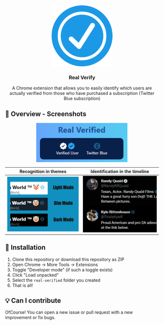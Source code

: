<p align="center">
  <img src="assets/Icon.png" width="200px" alt="Real Verify Extension" />
</p>
<h3 align="center">Real Verify</h3>
<p align="center">
  A Chrome extension that allows you to easily identify which users are actually verified from those who have purchased a subscription (Twitter Blue subscription)
</p>

## 👀 Overview - Screenshots
<p align="center">
  <img src="assets/overview3.PNG" width="300px" alt="Real Verify Extension" />
</p>

Recognition in themes            |  Identification in the timeline
:-------------------------:|:-------------------------:
<img src="assets/overview1.jpg" alt="AdGuard Browser Extension" />  |  <img src="assets/overview2.png"  alt="AdGuard Browser Extension" />

## 🔧 Installation

1. Clone this repository or download this repository as ZIP
2. Open Chrome -> More Tools -> Extensions
3. Toggle "Developer mode" (if such a toggle exists)
4. Click "Load unpacked"
5. Select the `real-verified` folder you created
6. That is all!

## :bulb: Can I contribute
OfCourse! You can open a new issue or pull request with a new improvement or fix bugs.
